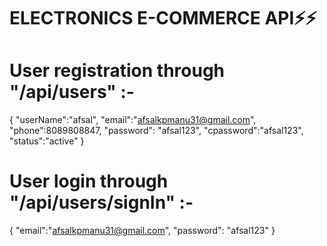# ELECTRONICS E-COMMERCE API⚡⚡


# User registration through "/api/users" :-
{
    "userName":"afsal",
    "email":"afsalkpmanu31@gmail.com",
    "phone":8089808847,
    "password": "afsal123",
    "cpassword":"afsal123",
    "status":"active"
}

# User login through "/api/users/signIn" :-
{
    "email":"afsalkpmanu31@gmail.com",
    "password": "afsal123"
}
